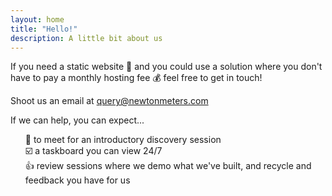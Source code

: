 ```yaml
---
layout: home
title: "Hello!"
description: A little bit about us
---
```


If you need a static website 🚀 and you could use a solution where you don't have to pay a monthly hosting fee 💰 feel free to get in touch!

Shoot us an email at [query@newtonmeters.com](mailto:query@newtonmeters.com)

If we can help, you can expect...

<ul style="list-style-type: none;">
<li>🔎 to meet for an introductory discovery session</li>
<li>☑️ a taskboard you can view 24/7</li>
<li>👍 review sessions where we demo what we've built, and recycle and feedback you have for us</li>
</ul>
